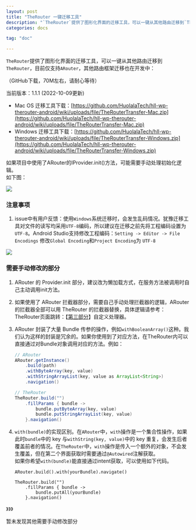 ```yaml
---
layout: post
title: "TheRouter 一键迁移工具"
description: "`TheRouter`提供了图形化界面的迁移工具，可以一键从其他路由迁移到`TheRouter`，目前仅支持`ARouter`，其他路由框架迁移也在开发中。"
categories: docs

tag: "doc" 

---
```



`TheRouter`提供了图形化界面的迁移工具，可以一键从其他路由迁移到`TheRouter`，目前仅支持`ARouter`，其他路由框架迁移也在开发中：

（GitHub下载，70M左右，请耐心等待）  

当前版本：1.1.1 (2022-10-09更新)

- Mac OS 迁移工具下载：[https://github.com/HuolalaTech/hll-wp-therouter-android/wiki/uploads/file/TheRouterTransfer-Mac.zip](https://github.com/HuolalaTech/hll-wp-therouter-android/wiki/uploads/file/TheRouterTransfer-Mac.zip) 
- Windows 迁移工具下载：[https://github.com/HuolalaTech/hll-wp-therouter-android/wiki/uploads/file/TheRouterTransfer-Windows.zip](https://github.com/HuolalaTech/hll-wp-therouter-android/wiki/uploads/file/TheRouterTransfer-Windows.zip)

如果项目中使用了ARouter的IProvider.init()方法，可能需要手动处理初始化逻辑。  
如下图：  

<img src="https://p9-juejin.byteimg.com/tos-cn-i-k3u1fbpfcp/7f2cc2b3509f41ccaa11dc9617088033~tplv-k3u1fbpfcp-watermark.image?" class="blog-img"/>



### 注意事项

1. issue中有用户反馈：使用`Windows`系统迁移时，会发生乱码情况。犹豫迁移工具对文件的读写均采用`UTF-8`编码，所以建议在迁移之前先将工程编码设置为`UTF-8`。Android Studio支持修改工程编码：`Setting -> Editor -> File Encodings` 修改`Global Encoding`和`Project Encoding`为 `UTF-8`  

<img src="{{site.url}}/assets/img/image/encode.jpg" class="blog-img">


### 需要手动修改的部分

1. ARouter 的 Provider.init 部分，建议改为懒加载方式，在服务方法被调用时自己主动调用init方法。    

2. 如果使用了 ARouter 拦截器部分，需要自己手动处理拦截器的逻辑，ARouter的拦截器全部可以用 TheRouter 的拦截器替换，具体逻辑请参考：TheRouter页面跳转：【[第三部分](https://therouter.cn/docs/2022/08/28/01)】自定义处理器。    


3. ARouter 封装了大量 Bundle 传参的操作，例如`withBooleanArray()`这种。我们认为这样的封装是冗余的。如果你使用到了对应方法，在TheRouter内可以直接通过对Bundle对象调用对应的方法。例如：    
	
	```java
	// ARouter 
	ARouter.getInstance()
		.build(path)
		.withByteArray(key, value)
		.withStringArrayList(key, value as ArrayList<String>)
		.navigation()
	
	// TheRouter
	TheRouter.build("")
		.fillParams { bundle ->
		    bundle.putByteArray(key, value)
		    bundle.putStringArrayList(key, value)
		}.navigation()
	```

4. `with(bundle)`的实现区别。在`ARouter`中，`with`操作是一个集合性操作，如果此时`bundle`中的 key 与`withString(key, value)`中的 key 重复，会发生后者覆盖前者的情况。在`TheRouter`中，`with`操作是传入一个额外的对象，不会发生覆盖，但在第二个界面获取时需要通过`@Autowired`注解获取。    
如果你希望`with(bundle)`能直接通过intent获取，可以使用如下代码。  

	```
	ARouter.build().with(yourBundle).navigate()
	
	TheRouter.build("")
		.fillParams { bundle ->
		    bundle.putAll(yourBundle)
		}.navigation()
	```


》》》   

暂未发现其他需要手动修改部分

